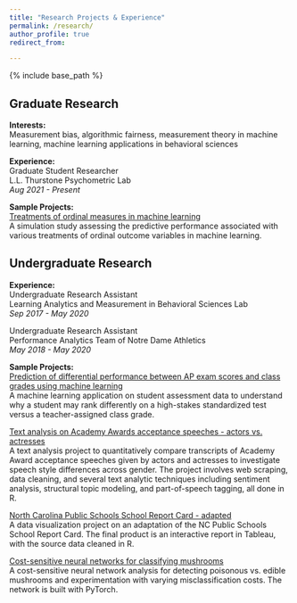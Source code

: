 ```yaml
---
title: "Research Projects & Experience"
permalink: /research/
author_profile: true
redirect_from:

---
```


{% include base_path %}

Graduate Research
-------
**Interests:**  
Measurement bias, algorithmic fairness, measurement theory in machine learning, machine learning applications in behavioral sciences  

**Experience:**    
Graduate Student Researcher   
L.L. Thurstone Psychometric Lab   
*Aug 2021 - Present*

**Sample Projects:**  
[Treatments of ordinal measures in machine learning](https://doi.org/10.35566/jbds/v2n2/suzuki)   
A simulation study assessing the predictive performance associated with various treatments of ordinal outcome variables in machine learning. 

Undergraduate Research
-------
**Experience:**    
Undergraduate Research Assistant  
Learning Analytics and Measurement in Behavioral Sciences Lab   
*Sep 2017 - May 2020*


Undergraduate Research Assistant   
Performance Analytics Team of Notre Dame Athletics   
*May 2018 - May 2020*

**Sample Projects:**  
[Prediction of differential performance between AP exam scores and class grades using machine learning](https://doi.org/10.3389/feduc.2022.1007779)   
A machine learning application on student assessment data to understand why a student may rank differently on a high-stakes standardized test versus a teacher-assigned class grade.

[Text analysis on Academy Awards acceptance speeches - actors vs. actresses](https://github.com/honokasuzuki/academy-awards)   
A text analysis project to quantitatively compare transcripts of Academy Award acceptance speeches given by actors and actresses to investigate speech style differences across gender. The project involves web scraping, data cleaning, and several text analytic techniques including sentiment analysis, structural topic modeling, and part-of-speech tagging, all done in R.

[North Carolina Public Schools School Report Card - adapted](https://github.com/honokasuzuki/nc-publicschools)   
A data visualization project on an adaptation of the NC Public Schools School Report Card. The final product is an interactive report in Tableau, with the source data cleaned in R.

[Cost-sensitive neural networks for classifying mushrooms](https://github.com/honokasuzuki/poison-mushrooms)   
A cost-sensitive neural network analysis for detecting poisonous vs. edible mushrooms and experimentation with varying misclassification costs. The network is built with PyTorch.

